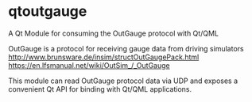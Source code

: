 # qtoutgauge
A Qt Module for consuming the OutGauge protocol with Qt/QML

OutGauge is a protocol for receiving gauge data from driving simulators
http://www.brunsware.de/insim/structOutGaugePack.html
https://en.lfsmanual.net/wiki/OutSim_/_OutGauge

This module can read OutGauge protocol data via UDP and exposes a convenient Qt API for binding with Qt/QML applications.
